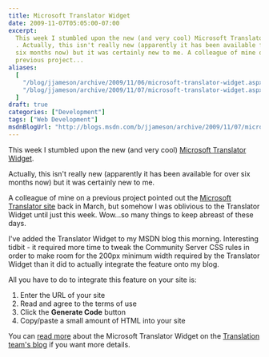 ```yaml
---
title: Microsoft Translator Widget
date: 2009-11-07T05:05:00-07:00
excerpt:
  This week I stumbled upon the new (and very cool) Microsoft Translator Widget
  . Actually, this isn't really new (apparently it has been available for over
  six months now) but it was certainly new to me. A colleague of mine on a
  previous project...
aliases:
  [
    "/blog/jjameson/archive/2009/11/06/microsoft-translator-widget.aspx",
    "/blog/jjameson/archive/2009/11/07/microsoft-translator-widget.aspx",
  ]
draft: true
categories: ["Development"]
tags: ["Web Development"]
msdnBlogUrl: "http://blogs.msdn.com/b/jjameson/archive/2009/11/07/microsoft-translator-widget.aspx"
---
```


This week I stumbled upon the new (and very cool)
[Microsoft Translator Widget](http://www.microsofttranslator.com/Widget).

Actually, this isn't really new (apparently it has been available for over six
months now) but it was certainly new to me.

A colleague of mine on a previous project pointed out the
[Microsoft Translator site](http://www.microsofttranslator.com/) back in March,
but somehow I was oblivious to the Translator Widget until just this week.
Wow...so many things to keep abreast of these days.

I've added the Translator Widget to my MSDN blog this morning. Interesting
tidbit - it required more time to tweak the Community Server CSS rules in order
to make room for the 200px minimum width required by the Translator Widget than
it did to actually integrate the feature onto my blog.

All you have to do to integrate this feature on your site is:

1. Enter the URL of your site
2. Read and agree to the terms of use
3. Click the **Generate Code** button
4. Copy/paste a small amount of HTML into your site

You can
[read more](http://blogs.msdn.com/translation/archive/2009/03/18/announcing-the-microsoft-translator-web-page-widget.aspx)
about the Microsoft Translator Widget on the
[Translation team's blog](http://blogs.msdn.com/translation) if you want more
details.
